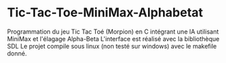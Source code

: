 # Tic-Tac-Toe-MiniMax-Alphabetat
Programmation du jeu Tic Tac Toé (Morpion) en C intégrant une IA utilisant MiniMax et l'élagage Alpha-Beta
L'interface est réalisé avec la bibliothèque SDL
Le projet compile sous linux (non testé sur windows) avec le makefile donné.
